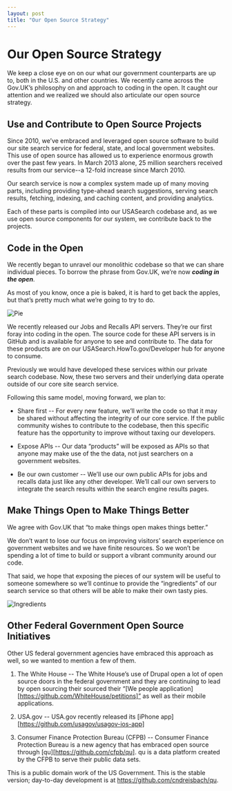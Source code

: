```yaml
---
layout: post
title: "Our Open Source Strategy"
---
```


# Our Open Source Strategy 

We keep a close eye on on our what our government counterparts are up to, both in the U.S. and other countries. We recently came across the Gov.UK’s philosophy on and approach to coding in the open. It caught our attention and we realized we should also articulate our open source strategy.

## Use and Contribute to Open Source Projects

Since 2010, we’ve embraced and leveraged open source software to build our site search service for federal, state, and local government websites. This use of open source has allowed us to experience enormous growth over the past few years. In March 2013 alone, 25 million searchers received results from our service--a 12-fold increase since March 2010. 

Our search service is now a complex system made up of many moving parts, including providing type-ahead search suggestions, serving search results, fetching, indexing, and caching content, and providing analytics. 

Each of these parts is compiled into our USASearch codebase and, as we use open source components for our system, we contribute back to the projects.

## Code in the Open

We recently began to unravel our monolithic codebase so that we can share individual pieces. To borrow the phrase from Gov.UK, we’re now ***coding in the open***. 

As most of you know, once a pie is baked, it is hard to get back the apples, but that’s pretty much what we’re going to try to do.

![Pie](http://f22818b4dfc10241d8a3-f1564c64756a8cfee25b6b19953b1d23.r31.cf2.rackcdn.com/pie.png "Pie")

We recently released our Jobs and Recalls API servers. They’re our first foray into coding in the open. The source code for these API servers is in GitHub and is available for anyone to see and contribute to. The data for these products are on our USASearch.HowTo.gov/Developer hub for anyone to consume.

Previously we would have developed these services within our private search codebase. Now, these two servers and their underlying data operate outside of our core site search service. 

Following this same model, moving forward, we plan to:

* Share first -- For every new feature, we’ll write the code so that it may be shared without affecting the integrity of our core service. If the public community wishes to contribute to the codebase, then this specific feature has the opportunity to improve without taxing our developers.

* Expose APIs -- Our data “products” will be exposed as APIs so that anyone may make use of the the data, not just searchers on a government websites.

* Be our own customer -- We’ll use our own public APIs for jobs and recalls data just like any other developer. We’ll call our own servers to integrate the search results within the search engine results pages.

## Make Things Open to Make Things Better

We agree with Gov.UK that “to make things open makes things better.” 

We don’t want to lose our focus on improving visitors’ search experience on government websites and we have finite resources. So we won’t be spending a lot of time to build or support a vibrant community around our code.

That said, we hope that exposing the pieces of our system will be useful to someone somewhere so we’ll continue to provide the “ingredients” of our search service so that others will be able to make their own tasty pies.

![Ingredients](http://f22818b4dfc10241d8a3-f1564c64756a8cfee25b6b19953b1d23.r31.cf2.rackcdn.com/ingredients.png "Ingredients")

## Other Federal Government Open Source Initiatives

Other US federal government agencies have embraced this approach as well, so we wanted to mention a few of them.

1. The White House -- The White House’s use of Drupal open a lot of open source doors in the federal government and they are continuing to lead by open sourcing their sourced their “[We people application][https://github.com/WhiteHouse/petitions]” as well as their mobile applications.

2. USA.gov -- USA.gov recently released its [iPhone app][https://github.com/usagov/usagov-ios-app]
3. Consumer Finance Protection Bureau (CFPB) -- Consumer Finance Protection Bureau is a new agency that has embraced open source through [qu][https://github.com/cfpb/qu]. qu is a data platform created by the CFPB to serve their public data sets. 

This is a public domain work of the US Government. This is the stable version; day-to-day development is at https://github.com/cndreisbach/qu.





